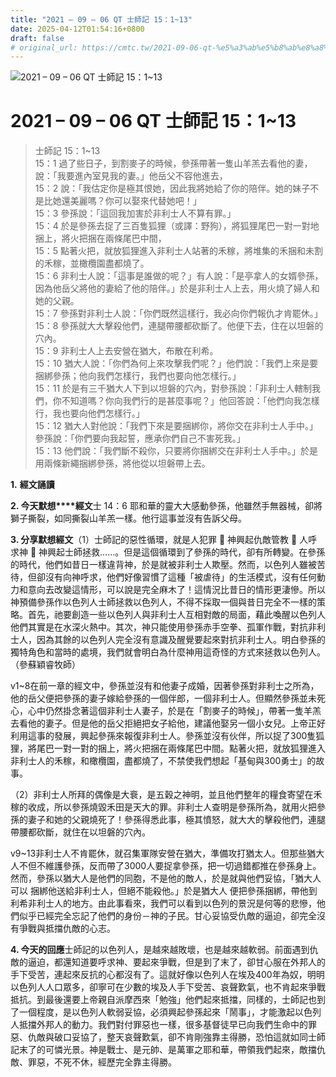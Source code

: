 ```yaml
---
title: "2021 – 09 – 06 QT 士師記 15：1~13"
date: 2025-04-12T01:54:16+0800
draft: false
# original_url: https://cmtc.tw/2021-09-06-qt-%e5%a3%ab%e5%b8%ab%e8%a8%98-15%ef%bc%9a113
---
```


![2021 – 09 – 06 QT 士師記 15：1~13](/images/qt.jpg   "2021 – 09 – 06 QT 士師記 15：1~13")

# 2021 – 09 – 06 QT 士師記 15：1~13

> 士師記 15：1~13  
> 15：1 過了些日子，到割麥子的時候，參孫帶著一隻山羊羔去看他的妻，說：「我要進內室見我的妻。」他岳父不容他進去，  
> 15：2 說：「我估定你是極其恨她，因此我將她給了你的陪伴。她的妹子不是比她還美麗嗎？你可以娶來代替她吧！」  
> 15：3 參孫說：「這回我加害於非利士人不算有罪。」  
> 15：4 於是參孫去捉了三百隻狐狸（或譯：野狗），將狐狸尾巴一對一對地捆上，將火把捆在兩條尾巴中間，  
> 15：5 點著火把，就放狐狸進入非利士人站著的禾稼，將堆集的禾捆和未割的禾稼，並橄欖園盡都燒了。  
> 15：6 非利士人說：「這事是誰做的呢？」有人說：「是亭拿人的女婿參孫，因為他岳父將他的妻給了他的陪伴。」於是非利士人上去，用火燒了婦人和她的父親。  
> 15：7 參孫對非利士人說：「你們既然這樣行，我必向你們報仇才肯罷休。」  
> 15：8 參孫就大大擊殺他們，連腿帶腰都砍斷了。他便下去，住在以坦磐的穴內。  
> 15：9 非利士人上去安營在猶大，布散在利希。  
> 15：10 猶大人說：「你們為何上來攻擊我們呢？」他們說：「我們上來是要捆綁參孫；他向我們怎樣行，我們也要向他怎樣行。」  
> 15：11 於是有三千猶大人下到以坦磐的穴內，對參孫說：「非利士人轄制我們，你不知道嗎？你向我們行的是甚麼事呢？」他回答說：「他們向我怎樣行，我也要向他們怎樣行。」  
> 15：12 猶大人對他說：「我們下來是要捆綁你，將你交在非利士人手中。」參孫說：「你們要向我起誓，應承你們自己不害死我。」  
> 15：13 他們說：「我們斷不殺你，只要將你捆綁交在非利士人手中。」於是用兩條新繩捆綁參孫，將他從以坦磐帶上去。

**1.** **經文誦讀**

**2. 今天默想****經文**士 14：6 耶和華的靈大大感動參孫，他雖然手無器械，卻將獅子撕裂，如同撕裂山羊羔一樣。他行這事並沒有告訴父母。

**3. 分享默想經文**（1）士師記的惡性循環，就是人犯罪  神興起仇敵管教  人呼求神  神興起士師拯救……。但是這個循環到了參孫的時代，卻有所轉變。在參孫的時代，他們如昔日一樣違背神，於是就被非利士人欺壓。然而，以色列人雖被苦待，但卻沒有向神呼求，他們好像習慣了這種「被虐待」的生活模式，沒有任何動力和意向去改變這情形，可以說是完全麻木了！這情況比昔日的情形更淒慘。所以神預備參孫作以色列人士師拯救以色列人，不得不採取一個與昔日完全不一樣的策略。首先，祂要創造一些以色列人與非利士人互相對敵的局面，藉此喚醒以色列人他們其實是在水深火熱中。其次，神只能使用參孫赤手空拳、孤軍作戰，對抗非利士人，因為其餘的以色列人完全沒有意識及醒覺要起來對抗非利士人。明白參孫的獨特角色和當時的處境，我們就會明白為什麼神用這奇怪的方式來拯救以色列人。（參蘇穎睿牧師）

v1~8在前一章的經文中，參孫並沒有和他妻子成婚，因著參孫對非利士之所為，他的岳父便把參孫的妻子嫁給參孫的一個伴郎，一個非利士人。但顯然參孫並未死心，心中仍然掛念著這個非利士人妻子，於是在「割麥子的時候」，帶著一隻羊羔去看他的妻子。但是他的岳父拒絕把女子給他，建議他娶另一個小女兒。上帝正好利用這事的發展，興起參孫來報復非利士人。參孫並沒有伙伴，所以捉了300隻狐狸，將尾巴一對一對的捆上，將火把捆在兩條尾巴中間。點著火把，就放狐狸進入非利士人的禾稼，和橄欖園，盡都燒了，不禁使我們想起「基甸與300勇士」的故事。

（2）非利士人所拜的偶像是大䘱，是五穀之神明，並且他們整年的糧食寄望在禾稼的收成，所以參孫燒毀禾田是天大的罪。非利士人查明是參孫所為，就用火把參孫的妻子和她的父親燒死了！參孫得悉此事，極其憤怒，就大大的擊殺他們，連腿帶腰都砍斷，就住在以坦磐的穴內。

v9~13非利士人不肯罷休，就召集軍隊安營在猶大，準備攻打猶太人。但那些猶大人不但不維護參孫，反而帶了3000人要捉拿參孫，把一切過錯都推在參孫身上。然而，參孫以猶大人是他們的同胞，不是他的敵人，於是就與他們妥協，「猶大人可以 捆綁他送給非利士人，但絕不能殺他。」於是猶大人 便把參孫捆綁，帶他到利希非利士人的地方。由此事看來，我們可以看到以色列的景況是何等的悲慘，他們似乎已經完全忘記了他們的身份－神的子民。甘心妥協受仇敵的逼迫，卻完全沒有爭戰與抵擋仇敵的心志。

**4. 今天的回應**士師記的以色列人，是越來越敗壞，也是越來越軟弱。前面遇到仇敵的逼迫，都還知道要呼求神、要起來爭戰，但是到了末了，卻甘心服在外邦人的手下受苦，連起來反抗的心都沒有了。這就好像以色列人在埃及400年為奴，明明以色列人人口眾多，卻寧可在少數的埃及人手下受苦、哀聲歎氣，也不肯起來爭戰抵抗。到最後還要上帝親自派摩西來「勉強」他們起來抵擋，同樣的，士師記也到了一個程度，是以色列人軟弱妥協，必須興起參孫起來「鬧事」，才能激起以色列人抵擋外邦人的動力。我們對付罪惡也一樣，很多基督徒早已向我們生命中的罪惡、仇敵與破口妥協了，整天哀聲歎氣，卻不肯剛強靠主得勝，恐怕這就如同士師記末了的可憐光景。神是戰士、是元帥、是萬軍之耶和華，帶領我們起來，敵擋仇敵、罪惡，不死不休，經歷完全靠主得勝。
